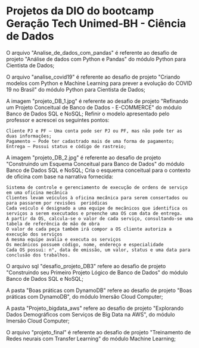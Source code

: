 # Projetos da DIO do bootcamp Geração Tech Unimed-BH - Ciência de Dados

O arquivo "Analise_de_dados_com_pandas" é referente ao desafio de projeto "Análise de dados com Python e Pandas" do módulo Python para Cientista de Dados;

O arquivo "analise_covid19" é referente ao desafio de projeto "Criando modelos com Python e Machine Learning para prever a evolução do COVID 19 no Brasil" do módulo Python para Cientista de Dados;

A imagem "projeto_DB_1.jpg" é referente ao desafio de projeto "Refinando um Projeto Conceitual de Banco de Dados - E-COMMERCE" do módulo Banco de Dados SQL e NoSQL;
Refinir o modelo apresentado pelo professor e acrescei os seguintes pontos:

    Cliente PJ e PF – Uma conta pode ser PJ ou PF, mas não pode ter as duas informações;
    Pagamento – Pode ter cadastrado mais de uma forma de pagamento;
    Entrega – Possui status e código de rastreio;

A imagem "projeto_DB_2.jpg" é referente ao desafio de projeto "Construindo um Esquema Conceitual para Banco de Dados" do módulo Banco de Dados SQL e NoSQL;
Cria o esquema conceitual para o contexto de oficina com base na narrativa fornecida:

    Sistema de controle e gerenciamento de execução de ordens de serviço em uma oficina mecânica
    Clientes levam veículos à oficina mecânica para serem consertados ou para passarem por revisões  periódicas
    Cada veículo é designado a uma equipe de mecânicos que identifica os serviços a serem executados e preenche uma OS com data de entrega.
    A partir da OS, calcula-se o valor de cada serviço, consultando-se uma tabela de referência de mão de obra
    O valor de cada peça também irá compor a OS cliente autoriza a execução dos serviços
    A mesma equipe avalia e executa os serviços
    Os mecânicos possuem código, nome, endereço e especialidade
    Cada OS possui: n°, data de emissão, um valor, status e uma data para conclusão dos trabalhos.

O arquivo sql "desafio_projeto_DB3" refere ao desafio de projeto "Construindo seu Primeiro Projeto Lógico de Banco de Dados" do módulo Banco de Dados SQL e NoSQL;



A pasta "Boas práticas com DynamoDB" refere ao desafio de projeto "Boas práticas com DynamoDB", do módulo Imersão Cloud Computer;

A pasta "Projeto_bigdata_aws" refere ao desafio de projeto "Explorando Dados Demográficos com Serviços de Big Data na AWS", do módulo Imersão Cloud Computer;

O arquivo "projeto_final" é referente ao desafio de projeto "Treinamento de Redes neurais com Transfer Learning" do módulo Machine Learning;
